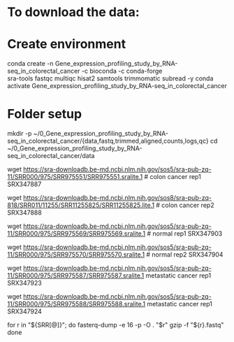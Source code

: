 # To download the data:

# Create environment
conda create -n Gene_expression_profiling_study_by_RNA-seq_in_colorectal_cancer -c bioconda -c conda-forge \
  sra-tools fastqc multiqc hisat2 samtools trimmomatic subread -y
conda activate Gene_expression_profiling_study_by_RNA-seq_in_colorectal_cancer

# Folder setup
mkdir -p ~/0_Gene_expression_profiling_study_by_RNA-seq_in_colorectal_cancer/{data,fastq,trimmed,aligned,counts,logs,qc}
cd ~/0_Gene_expression_profiling_study_by_RNA-seq_in_colorectal_cancer/data

wget https://sra-downloadb.be-md.ncbi.nlm.nih.gov/sos5/sra-pub-zq-11/SRR000/975/SRR975551/SRR975551.sralite.1 # colon cancer rep1 SRX347887

wget https://sra-downloadb.be-md.ncbi.nlm.nih.gov/sos8/sra-pub-zq-818/SRR011/11255/SRR11255825/SRR11255825.lite.1 # colon cancer rep2 SRX347888

wget https://sra-downloadb.be-md.ncbi.nlm.nih.gov/sos5/sra-pub-zq-11/SRR000/975/SRR975569/SRR975569.sralite.1 # normal rep1 SRX347903

wget https://sra-downloadb.be-md.ncbi.nlm.nih.gov/sos5/sra-pub-zq-11/SRR000/975/SRR975570/SRR975570.sralite.1 # normal rep2 SRX347904

wget https://sra-downloadb.be-md.ncbi.nlm.nih.gov/sos5/sra-pub-zq-11/SRR000/975/SRR975587/SRR975587.sralite.1 metastatic cancer rep1 SRX347923 

wget https://sra-downloadb.be-md.ncbi.nlm.nih.gov/sos5/sra-pub-zq-11/SRR000/975/SRR975588/SRR975588.sralite.1 metastatic cancer rep1 SRX347924

for r in "${SRR[@]}"; do
  fasterq-dump -e 16 -p -O . "$r"
  gzip -f "${r}.fastq"
done

